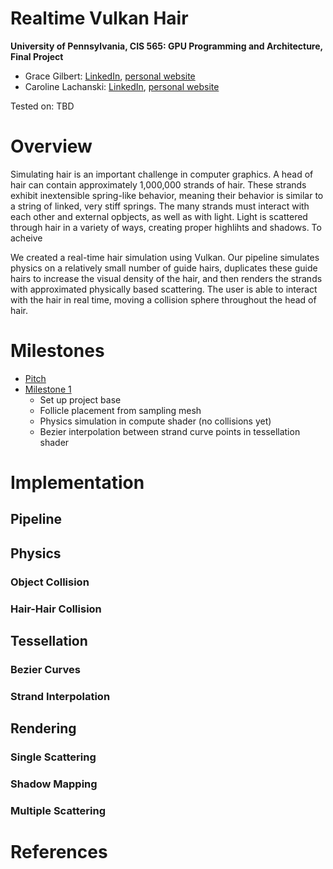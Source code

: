 # Realtime Vulkan Hair
**University of Pennsylvania, CIS 565: GPU Programming and Architecture,
Final Project**

* Grace Gilbert: [LinkedIn](https://www.linkedin.com/in/grace-gilbert-2493a0156/), [personal website](http://gracelgilbert.com/)
* Caroline Lachanski: [LinkedIn](https://www.linkedin.com/in/caroline-lachanski/), [personal website](http://carolinelachanski.com/)

Tested on: TBD

# Overview
Simulating hair is an important challenge in computer graphics. A head of hair can contain approximately 1,000,000 strands of hair. These strands exhibit inextensible spring-like behavior, meaning their behavior is similar to a string of linked, very stiff springs. The many strands must interact with each other and external opbjects, as well as with light. Light is scattered through hair in a variety of ways, creating proper highlihts and shadows. To acheive 

We created a real-time hair simulation using Vulkan. Our pipeline simulates physics on a relatively small number of guide hairs, duplicates these guide hairs to increase the visual density of the hair, and then renders the strands with approximated physically based scattering. The user is able to interact with the hair in real time, moving a collision sphere throughout the head of hair. 

# Milestones
- [Pitch](presentations/ProjectPitch.pdf)
- [Milestone 1](presentations/Milestone1.pdf)
  - Set up project base
  - Follicle placement from sampling mesh
  - Physics simulation in compute shader (no collisions yet)
  - Bezier interpolation between strand curve points in tessellation shader
  
# Implementation
## Pipeline
## Physics
### Object Collision
### Hair-Hair Collision
## Tessellation
### Bezier Curves
### Strand Interpolation
## Rendering
### Single Scattering
### Shadow Mapping
### Multiple Scattering

# References

